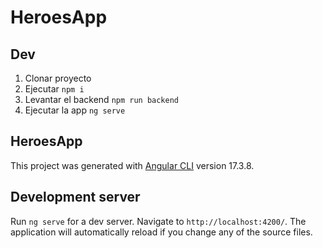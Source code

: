 # HeroesApp

## Dev 
1. Clonar proyecto
2. Ejecutar ```npm i ```
3. Levantar el backend ```npm run backend ```
4. Ejecutar la app ```ng serve ```



## HeroesApp
This project was generated with [Angular CLI](https://github.com/angular/angular-cli) version 17.3.8.

## Development server

Run `ng serve` for a dev server. Navigate to `http://localhost:4200/`. The application will automatically reload if you change any of the source files.


